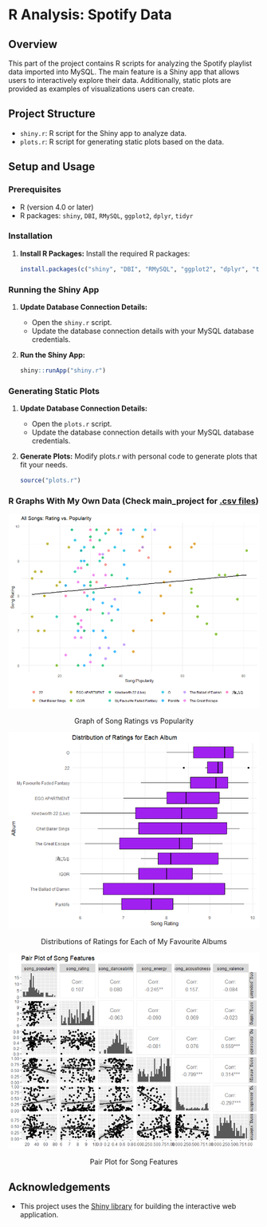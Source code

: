 # R Analysis: Spotify Data

## Overview
This part of the project contains R scripts for analyzing the Spotify playlist data imported into MySQL. The main feature is a Shiny app that allows users to interactively explore their data. Additionally, static plots are provided as examples of visualizations users can create.

## Project Structure
- `shiny.r`: R script for the Shiny app to analyze data.
- `plots.r`: R script for generating static plots based on the data.

## Setup and Usage
### Prerequisites
- R (version 4.0 or later)
- R packages: `shiny`, `DBI`, `RMySQL`, `ggplot2`, `dplyr`, `tidyr`

### Installation
1. **Install R Packages:**
   Install the required R packages:
    ```r
    install.packages(c("shiny", "DBI", "RMySQL", "ggplot2", "dplyr", "tidyr"))
    ```

### Running the Shiny App
1. **Update Database Connection Details:**
   - Open the `shiny.r` script.
   - Update the database connection details with your MySQL database credentials.

2. **Run the Shiny App:**
    ```r
    shiny::runApp("shiny.r")
    ```

### Generating Static Plots
1. **Update Database Connection Details:**
   - Open the `plots.r` script.
   - Update the database connection details with your MySQL database credentials.

2. **Generate Plots:**
   Modify plots.r with personal code to generate plots that fit your needs.
    
    ```r
    source("plots.r")
    ```


### R Graphs With My Own Data (Check main_project for [.csv files](./main_project/examples))

<div align="center">
  <img src="./examples/plot1.png" alt="Plot 1" width="600">
  <p>Graph of Song Ratings vs Popularity</p>

  <img src="./examples/plot2.png" alt="Plot 2" width="600">
  <p>Distributions of Ratings for Each of My Favourite Albums</p>

  <img src="./examples/plot3.png" alt="Plot 3" width="600">
  <p>Pair Plot for Song Features</p>
</div>

## Acknowledgements
- This project uses the [Shiny library](https://shiny.rstudio.com/) for building the interactive web application.
